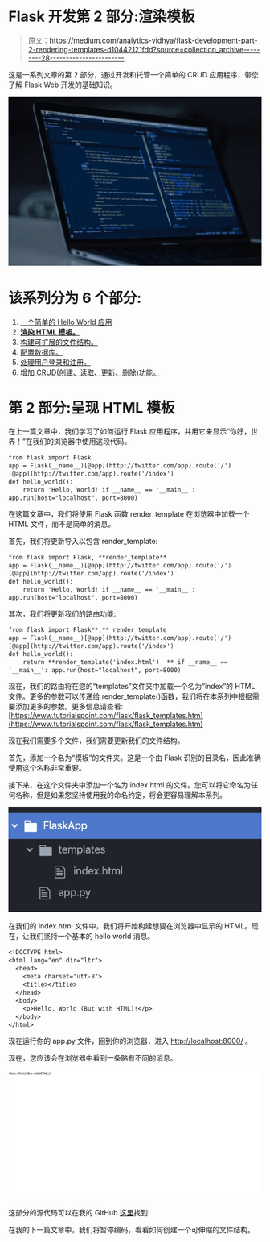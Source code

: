# Flask 开发第 2 部分:渲染模板

> 原文：<https://medium.com/analytics-vidhya/flask-development-part-2-rendering-templates-d10442121fdd?source=collection_archive---------28----------------------->

这是一系列文章的第 2 部分，通过开发和托管一个简单的 CRUD 应用程序，带您了解 Flask Web 开发的基础知识。

![](img/0fdde0c5543c9946ee7ddef5cbbc1389.png)

# 该系列分为 6 个部分:

1.  [一个简单的 Hello World 应用](https://medium.com/p/69cbf9e83abc/edit)
2.  [**渲染 HTML 模板。**](https://medium.com/p/d10442121fdd/edit)
3.  [构建可扩展的文件结构。](https://medium.com/p/68e3bf2f6642/edit)
4.  [配置数据库。](https://medium.com/p/648b11f708a5/edit)
5.  [处理用户登录和注册。](https://medium.com/p/a79042c9368c/edit)
6.  [增加 CRUD(创建、读取、更新、删除)功能。](https://medium.com/p/d3413cd94363/edit)

# 第 2 部分:呈现 HTML 模板

在上一篇文章中，我们学习了如何运行 Flask 应用程序，并用它来显示“你好，世界！”在我们的浏览器中使用这段代码。

```
from flask import Flask
app = Flask(__name__)[@app](http://twitter.com/app).route('/')
[@app](http://twitter.com/app).route('/index')
def hello_world():
    return 'Hello, World!'if __name__ == '__main__': app.run(host="localhost", port=8000)
```

在这篇文章中，我们将使用 Flask 函数 render_template 在浏览器中加载一个 HTML 文件，而不是简单的消息。

首先，我们将更新导入以包含 render_template:

```
from flask import Flask, **render_template**
app = Flask(__name__)[@app](http://twitter.com/app).route('/')
[@app](http://twitter.com/app).route('/index')
def hello_world():
    return 'Hello, World!'if __name__ == '__main__': app.run(host="localhost", port=8000)
```

其次，我们将更新我们的路由功能:

```
from flask import Flask**,** render_template
app = Flask(__name__)[@app](http://twitter.com/app).route('/')
[@app](http://twitter.com/app).route('/index')
def hello_world():
    return **render_template('index.html')  ** if __name__ == '__main__': app.run(host="localhost", port=8000)
```

现在，我们的路由将在您的“templates”文件夹中加载一个名为“index”的 HTML 文件。更多的参数可以传递给 render_template()函数，我们将在本系列中根据需要添加更多的参数。更多信息请查看:[https://www.tutorialspoint.com/flask/flask_templates.htm](https://www.tutorialspoint.com/flask/flask_templates.htm)

现在我们需要多个文件，我们需要更新我们的文件结构。

首先，添加一个名为“模板”的文件夹。这是一个由 Flask 识别的目录名，因此准确使用这个名称非常重要。

接下来，在这个文件夹中添加一个名为 index.html 的文件。您可以将它命名为任何名称，但是如果您坚持使用我的命名约定，将会更容易理解本系列。

![](img/f1236d9b074caaf40ef82521b9724988.png)

在我们的 index.html 文件中，我们将开始构建想要在浏览器中显示的 HTML。现在，让我们坚持一个基本的 hello world 消息。

```
<!DOCTYPE html>
<html lang="en" dir="ltr">
  <head>
    <meta charset="utf-8">
    <title></title>
  </head>
  <body>
    <p>Hello, World (But with HTML)!</p>
  </body>
</html>
```

现在运行你的 app.py 文件，回到你的浏览器，进入 [http://localhost:8000/](http://localhost:8000/) 。

现在，您应该会在浏览器中看到一条略有不同的消息。

![](img/7ef68aac4557beb23201bb15578b09e0.png)

这部分的源代码可以在我的 GitHub [这里](https://github.com/shawnhymers/FlaskApp/tree/Part-2)找到:

在我的下一篇文章中，我们将暂停编码，看看如何创建一个可伸缩的文件结构。